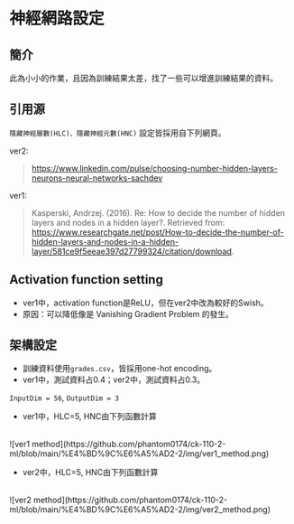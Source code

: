 # 神經網路設定

## 簡介
此為小小的作業，且因為訓練結果太差，找了一些可以增進訓練結果的資料。

## 引用源
`隱藏神經層數(HLC)、隱藏神經元數(HNC)` 設定皆採用自下列網頁。

ver2:
> https://www.linkedin.com/pulse/choosing-number-hidden-layers-neurons-neural-networks-sachdev

ver1:
> Kasperski, Andrzej. (2016). Re: How to decide the number of hidden layers and nodes in a hidden layer?. Retrieved from: https://www.researchgate.net/post/How-to-decide-the-number-of-hidden-layers-and-nodes-in-a-hidden-layer/581ce9f5eeae397d27799324/citation/download.


## Activation function setting
* ver1中，activation function是ReLU，但在ver2中改為較好的Swish。
* 原因：可以降低像是 Vanishing Gradient Problem 的發生。

## 架構設定
* 訓練資料使用`grades.csv`，皆採用one-hot encoding。
* ver1中，測試資料占0.4；ver2中，測試資料占0.3。

`InputDim = 56`, `OutputDim = 3` 

* ver1中，HLC=5, HNC由下列函數計算
<br>
![ver1 method](https://github.com/phantom0174/ck-110-2-ml/blob/main/%E4%BD%9C%E6%A5%AD2-2/img/ver1_method.png)
<br>

* ver2中，HLC=5, HNC由下列函數計算
<br>
![ver2 method](https://github.com/phantom0174/ck-110-2-ml/blob/main/%E4%BD%9C%E6%A5%AD2-2/img/ver2_method.png)
